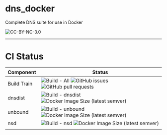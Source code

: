 # dns_docker
Complete DNS suite for use in Docker

![CC-BY-NC-3.0](https://i.creativecommons.org/l/by-nc/3.0/88x31.png)

---
# CI Status
| Component   | Status               |
|-------------|----------------------|
| Build Train | ![Build - All](https://github.com/rootwyrm/dns_docker/workflows/Build%20-%20All/badge.svg) ![GitHub issues](https://img.shields.io/github/issues/rootwyrm/dns_docker) ![GitHub pull requests](https://img.shields.io/github/issues-pr/rootwyrm/dns_docker) |
| dnsdist     | ![Build - dnsdist](https://github.com/rootwyrm/dns_docker/workflows/Build%20-%20dnsdist/badge.svg) ![Docker Image Size (latest semver)](https://img.shields.io/docker/image-size/rootwyrm/dnsdist) |
| unbound     | ![Build - unbound](https://github.com/rootwyrm/dns_docker/workflows/Build%20-%20unbound/badge.svg) ![Docker Image Size (latest semver)](https://img.shields.io/docker/image-size/rootwyrm/unbound) |
| nsd         | ![Build - nsd](https://github.com/rootwyrm/dns_docker/workflows/Build%20-%20nsd/badge.svg) ![Docker Image Size (latest semver)](https://img.shields.io/docker/image-size/rootwyrm/nsd) |
|  |  |
